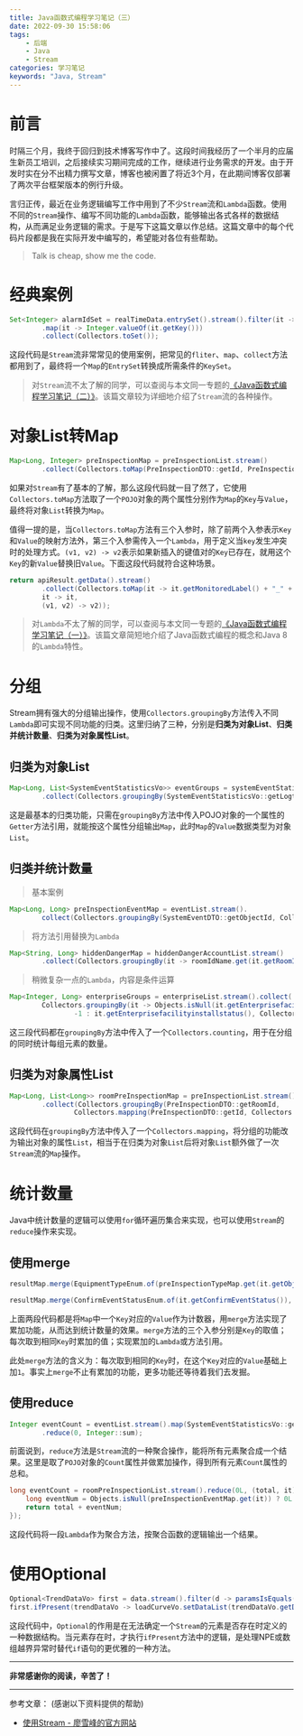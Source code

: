 ```yaml
---
title: Java函数式编程学习笔记（三）
date: 2022-09-30 15:58:06
tags:
    - 后端
    - Java
    - Stream
categories: 学习笔记
keywords: "Java, Stream"
---
```

# 前言
时隔三个月，我终于回归到技术博客写作中了。这段时间我经历了一个半月的应届生新员工培训，之后接续实习期间完成的工作，继续进行业务需求的开发。由于开发时实在分不出精力撰写文章，博客也被闲置了将近3个月，在此期间博客仅部署了两次平台框架版本的例行升级。

言归正传，最近在业务逻辑编写工作中用到了不少`Stream`流和`Lambda`函数。使用不同的`Stream`操作、编写不同功能的`Lambda`函数，能够输出各式各样的数据结构，从而满足业务逻辑的需求。于是写下这篇文章以作总结。这篇文章中的每个代码片段都是我在实际开发中编写的，希望能对各位有些帮助。

> Talk is cheap, show me the code.

# 经典案例

```java
Set<Integer> alarmIdSet = realTimeData.entrySet().stream().filter(it -> Objects.nonNull(it.getValue()) && it.getValue() > 0)
        .map(it -> Integer.valueOf(it.getKey()))
        .collect(Collectors.toSet());
```

这段代码是`Stream`流非常常见的使用案例，把常见的`fliter`、`map`、`collect`方法都用到了，最终将一个`Map`的`EntrySet`转换成所需条件的`KeySet`。
> 对`Stream`流不太了解的同学，可以查阅与本文同一专题的[《Java函数式编程学习笔记（二）》](https://www.dongzhenxian.com/posts/6ccb0645c089.html)。该篇文章较为详细地介绍了`Stream`流的各种操作。

# 对象List转Map

```java
Map<Long, Integer> preInspectionMap = preInspectionList.stream()
        .collect(Collectors.toMap(PreInspectionDTO::getId, PreInspectionDTO::getDeviceType));
```

如果对`Stream`有了基本的了解，那么这段代码就一目了然了，它使用`Collectors.toMap`方法取了一个`POJO`对象的两个属性分别作为`Map`的`Key`与`Value`，最终将对象`List`转换为`Map`。

值得一提的是，当`Collectors.toMap`方法有三个入参时，除了前两个入参表示`Key`和`Value`的映射方法外，第三个入参需传入一个`Lambda`，用于定义当`key`发生冲突时的处理方式。`(v1, v2) -> v2`表示如果新插入的键值对的`Key`已存在，就用这个`Key`的新`Value`替换旧`Value`。下面这段代码就符合这种场景。

```java
return apiResult.getData().stream()
        .collect(Collectors.toMap(it -> it.getMonitoredLabel() + "_" + it.getMonitoredId(),
        it -> it,
        (v1, v2) -> v2));
```

> 对`Lambda`不太了解的同学，可以查阅与本文同一专题的[《Java函数式编程学习笔记（一）》](https://www.dongzhenxian.com/posts/a798ff4a2a23.html)。该篇文章简短地介绍了Java函数式编程的概念和Java 8的`Lambda`特性。

# 分组
Stream拥有强大的分组输出操作，使用`Collectors.groupingBy`方法传入不同`Lambda`即可实现不同功能的归类。这里归纳了三种，分别是**归类为对象List**、**归类并统计数量**、**归类为对象属性List**。

## 归类为对象List

```java
Map<Long, List<SystemEventStatisticsVo>> eventGroups = systemEventStatisticsVos.stream()
        .collect(Collectors.groupingBy(SystemEventStatisticsVo::getLogtime));
```

这是最基本的归类功能，只需在`groupingBy`方法中传入POJO对象的一个属性的`Getter`方法引用，就能按这个属性分组输出`Map`，此时`Map`的`Value`数据类型为对象`List`。

## 归类并统计数量
> 基本案例

```java
Map<Long, Long> preInspectionEventMap = eventList.stream().
        collect(Collectors.groupingBy(SystemEventDTO::getObjectId, Collectors.counting()));
```

> 将方法引用替换为`Lambda`

```java
Map<String, Long> hiddenDangerMap = hiddenDangerAccountList.stream()
        .collect(Collectors.groupingBy(it -> roomIdName.get(it.getRoomId()), Collectors.counting()));
```

> 稍微复杂一点的`Lambda`，内容是条件运算

```java
Map<Integer, Long> enterpriseGroups = enterpriseList.stream().collect(
        Collectors.groupingBy(it -> Objects.isNull(it.getEnterprisefacilityinstallstatus()) ?
                -1 : it.getEnterprisefacilityinstallstatus(), Collectors.counting()));
```

这三段代码都在`groupingBy`方法中传入了一个`Collectors.counting`，用于在分组的同时统计每组元素的数量。

## 归类为对象属性List

```java
Map<Long, List<Long>> roomPreInspectionMap = preInspectionList.stream()
        .collect(Collectors.groupingBy(PreInspectionDTO::getRoomId,
                Collectors.mapping(PreInspectionDTO::getId, Collectors.toList())));
```

这段代码在`groupingBy`方法中传入了一个`Collectors.mapping`，将分组的功能改为输出对象的属性`List`，相当于在归类为对象`List`后将对象`List`额外做了一次`Stream`流的`Map`操作。

# 统计数量
Java中统计数量的逻辑可以使用`for`循环遍历集合来实现，也可以使用`Stream`的`reduce`操作来实现。

## 使用merge

```java
resultMap.merge(EquipmentTypeEnum.of(preInspectionTypeMap.get(it.getObjectId())), 1L, Long::sum);

resultMap.merge(ConfirmEventStatusEnum.of(it.getConfirmEventStatus()), 1L, Long::sum);
```

上面两段代码都是将`Map`中一个`Key`对应的`Value`作为计数器，用`merge`方法实现了累加功能，从而达到统计数量的效果。`merge`方法的三个入参分别是`Key`的取值；每次取到相同`Key`时累加的值；实现累加的`Lambda`或方法引用。

此处`merge`方法的含义为：每次取到相同的`Key`时，在这个`Key`对应的`Value`基础上加`1`。事实上`merge`不止有累加的功能，更多功能还等待着我们去发掘。

## 使用reduce

```java
Integer eventCount = eventList.stream().map(SystemEventStatisticsVo::getCount)
        .reduce(0, Integer::sum);
```

前面说到，`reduce`方法是`Stream`流的一种聚合操作，能将所有元素聚合成一个结果。这里是取了`POJO`对象的`Count`属性并做累加操作，得到所有元素`Count`属性的总和。

```java
long eventCount = roomPreInspectionList.stream().reduce(0L, (total, it) -> {
    long eventNum = Objects.isNull(preInspectionEventMap.get(it)) ? 0L : preInspectionEventMap.get(it);
    return total + eventNum;
});
```

这段代码将一段`Lambda`作为聚合方法，按聚合函数的逻辑输出一个结果。

# 使用Optional

```java
Optional<TrendDataVo> first = data.stream().filter(d -> paramsIsEquals(d, l)).findFirst();
first.ifPresent(trendDataVo -> loadCurveVo.setDataList(trendDataVo.getDataList()));
```

这段代码中，`Optional`的作用是在无法确定一个`Stream`的元素是否存在时定义的一种数据结构。当元素存在时，才执行`ifPresent`方法中的逻辑，是处理NPE或数组越界异常时替代`if`语句的更优雅的一种方法。

---
**非常感谢你的阅读，辛苦了！**

---
参考文章： (感谢以下资料提供的帮助)
- [使用Stream - 廖雪峰的官方网站](https://www.liaoxuefeng.com/wiki/1252599548343744/1322402873081889)
